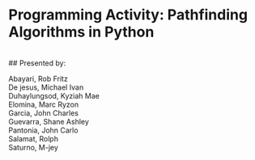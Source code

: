 # Programming Activity: Pathfinding Algorithms in Python
<br/>
## Presented by:

Abayari, Rob Fritz <br/>
De jesus, Michael Ivan <br/>
Duhaylungsod, Kyziah Mae <br/>
Elomina, Marc Ryzon <br/>
Garcia, John Charles <br/>
Guevarra, Shane Ashley <br/>
Pantonia, John Carlo <br/>
Salamat, Rolph <br/>
Saturno, M-jey <br/>
